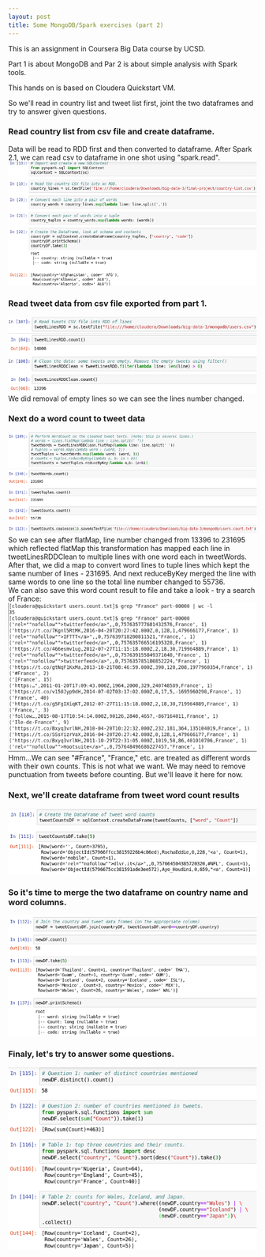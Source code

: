 ```yaml
---
layout: post
title: Some MongoDB/Spark exercises (part 2)
---
```

This is an assignment in Coursera Big Data course by UCSD.

Part 1 is about MongoDB and Par 2 is about simple analysis with Spark tools.

This hands on is based on Cloudera Quickstart VM.

So we'll read in country list and tweet list first, joint the two dataframes and try to answer given questions.

### Read country list from csv file and create dataframe.  
Data will be read to RDD first and then converted to dataframe. After Spark 2.1, we can read csv to dataframe in one shot using "spark.read".  
![country-list](/images/ucsd-mongodb/country-list.png)

### Read tweet data from csv file exported from part 1.
![tweet-list](/images/ucsd-mongodb/tweet-list.png)
We did removal of empty lines so we can see the lines number changed.  

### Next do a word count to tweet data
![tweet-map](/images/ucsd-mongodb/tweet-map.png)
So we can see after flatMap, line number changed from 13396 to 231695 which reflected flatMap this transformation has mapped each line in tweetLinesRDDClean to multiple lines with one word each in tweetWords.  
After that, we did a map to convert word lines to tuple lines which kept the same number of lines - 231695.
And next reduceByKey merged the line with same words to one line so the total line number changed to 55736.  
We can also save this word count result to file and take a look - try a search of France:  
![France](/images/ucsd-mongodb/France.png)  
Hmm...We can see "#France", "France," etc. are treated as different words with their own counts. This is not what we want. We may need to remove punctuation from tweets before counting. But we'll leave it here for now.   

### Next, we'll create dataframe from tweet word count results
![tweet-df](/images/ucsd-mongodb/tweet-df.png)


### So it's time to merge the two dataframe on country name and word columns.
![merge-df](/images/ucsd-mongodb/merge-df.png)

### Finaly, let's try to answer some questions.
![questions](/images/ucsd-mongodb/questions.png)  


